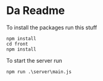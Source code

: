 # Da Readme

To install the packages run this stuff

```
npm install
cd front 
npm install
```

To start the server run
```
npm run .\server\main.js
```